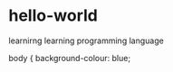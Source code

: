 # hello-world
learnirng
learning programming language
<html>
<head>
  <title>Mi primer archivo HTML</title>
  body
  {
    background-colour: blue;
  

